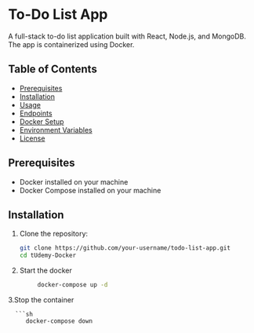 # To-Do List App

A full-stack to-do list application built with React, Node.js, and MongoDB. The app is containerized using Docker.

## Table of Contents

- [Prerequisites](#prerequisites)
- [Installation](#installation)
- [Usage](#usage)
- [Endpoints](#endpoints)
- [Docker Setup](#docker-setup)
- [Environment Variables](#environment-variables)
- [License](#license)

## Prerequisites

- Docker installed on your machine
- Docker Compose installed on your machine

## Installation

1. Clone the repository:

   ```sh
   git clone https://github.com/your-username/todo-list-app.git
   cd tUdemy-Docker

2. Start the docker 

     ```sh
          docker-compose up -d

3.Stop the container

      ```sh
         docker-compose down
